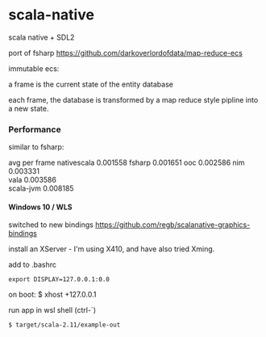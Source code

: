 # scala-native

scala native + SDL2

port of fsharp https://github.com/darkoverlordofdata/map-reduce-ecs

immutable ecs:

a frame is the current state of the entity database

each frame, the database is transformed by a map reduce style pipline into a new state.



### Performance
similar to fsharp:


avg per frame
nativescala 0.001558
fsharp      0.001651
ooc         0.002586
nim         0.003331	
vala	    0.003586	
scala-jvm   0.008185	

#### Windows 10 / WLS

switched to new bindings https://github.com/regb/scalanative-graphics-bindings

install an XServer - I'm using X410, and have also tried Xming.

add to .bashrc
    
```        
export DISPLAY=127.0.0.1:0.0
```

on boot:
$ xhost +127.0.0.1

run app in wsl shell (ctrl-`)
```bash
$ target/scala-2.11/example-out
```